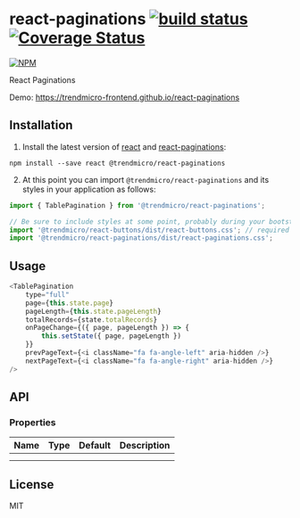 # react-paginations [![build status](https://travis-ci.org/trendmicro-frontend/react-paginations.svg?branch=master)](https://travis-ci.org/trendmicro-frontend/react-paginations) [![Coverage Status](https://coveralls.io/repos/github/trendmicro-frontend/react-paginations/badge.svg?branch=master)](https://coveralls.io/github/trendmicro-frontend/react-paginations?branch=master)

[![NPM](https://nodei.co/npm/@trendmicro/react-paginations.png?downloads=true&stars=true)](https://nodei.co/npm/@trendmicro/react-paginations/)

React Paginations

Demo: https://trendmicro-frontend.github.io/react-paginations

## Installation

1. Install the latest version of [react](https://github.com/facebook/react) and [react-paginations](https://github.com/trendmicro-frontend/react-paginations):

  ```
  npm install --save react @trendmicro/react-paginations
  ```

2. At this point you can import `@trendmicro/react-paginations` and its styles in your application as follows:

  ```js
  import { TablePagination } from '@trendmicro/react-paginations';

  // Be sure to include styles at some point, probably during your bootstraping
  import '@trendmicro/react-buttons/dist/react-buttons.css'; // required dependency
  import '@trendmicro/react-paginations/dist/react-paginations.css';
  ```

## Usage

```js
<TablePagination
    type="full"
    page={this.state.page}
    pageLength={this.state.pageLength}
    totalRecords={state.totalRecords}
    onPageChange={({ page, pageLength }) => {
        this.setState({ page, pageLength })
    }}
    prevPageText={<i className="fa fa-angle-left" aria-hidden />}
    nextPageText={<i className="fa fa-angle-right" aria-hidden />}
/>
```

## API

### Properties

<table>
  <thead>
    <tr>
      <th align="left">Name</th>
      <th align="left">Type</th>
      <th align="left">Default</th>
      <th align="left">Description</th>
    </tr>
  </thead>
  <tbody>
    <tr>
      <td></td>
      <td></td>
      <td></td>
      <td></td>
    </tr>
    <tr>
      <td></td>
      <td></td>
      <td></td>
      <td></td>
    </tr>
  </tbody>
</table>

## License

MIT
